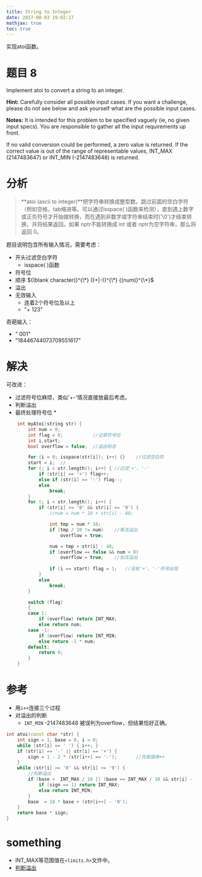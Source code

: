 ```yaml
---
title: String to Integer
date: 2017-08-03 19:02:17
mathjax: true
toc: true
---
```

实现atoi函数。<!--more-->

# 题目 8

Implement atoi to convert a string to an integer.

**Hint:** Carefully consider all possible input cases. If you want a challenge, please do not see below and ask yourself what are the possible input cases.

**Notes:** It is intended for this problem to be specified vaguely (ie, no given input specs). You are responsible to gather all the input requirements up front.

If no valid conversion could be performed, a zero value is returned. If the correct value is out of the range of representable values, INT_MAX (2147483647) or INT_MIN (-2147483648) is returned.

# 分析

>**atoi (ascii to integer)**把字符串转换成整型数。跳过前面的空白字符（例如空格，tab缩进等。可以通过isspace( )函数来检测），直到遇上数字或正负符号才开始做转换，而在遇到非数字或字符串结束时('\0')才结束转换，并将结果返回。如果 nptr不能转换成 int 或者 nptr为空字符串，那么将返回 0。

题目说明包含所有输入情况，需要考虑：

- 开头过滤空白字符
    + isspace( )函数
- 符号位
- 顺序 ${(blank character)}^{\*}  {(+|-)}^{\*} {(num)}^{\*}$
- 溢出
- 无效输入
    + 连着2个符号位及以上
    + "+ 123"


奇葩输入：

- "     001"
- "18446744073709551617"


# 解决

可改进：

- 过滤符号位麻烦，类似'+-'情况直接放最后考虑。
- 判断溢出
- 最终处理符号位 \*

```cpp
    int myAtoi(string str) {
        int num = 0;
        int flag = 0;           //记录符号位
        int i,start;
        bool overflow = false;  //溢出标志

        for (i = 0; isspace(str[i]); i++) {}    //过滤空白符
        start = i;  //
        for (; i < str.length(); i++) { //过滤'+'、'-'
            if (str[i] == '+') flag++;
            else if (str[i] == '-') flag--;
            else
                break;
        }
        for (; i < str.length(); i++) {
            if (str[i] >= '0' && str[i] <= '9') {
                //num = num * 10 + str[i] - 48;

                int tmp = num * 10;
                if (tmp / 10 != num)    //乘法溢出
                    overflow = true;

                num = tmp + str[i] - 48;
                if (overflow == false && num < 0)
                    overflow = true;    //加法溢出
                        
                if (i == start) flag = 1;   //没有'+'、'-'符号出现
            }
            else
                break;
        }

        switch (flag)
        {
        case 1: 
            if (overflow) return INT_MAX;
            else return num;
        case -1:
            if (overflow) return INT_MIN;
            else return -1 * num;
        default:
            return 0;
        }
    }
```

# 参考

- 用`i++`连接三个过程
- 对溢出的判断
    + `INT_MIN` -2147483648 被误判为overflow，但结果恰好正确。

```cpp
int atoi(const char *str) {
    int sign = 1, base = 0, i = 0;
    while (str[i] == ' ') { i++; }
    if (str[i] == '-' || str[i] == '+') {
        sign = 1 - 2 * (str[i++] == '-');       //先赋值再++
    }
    while (str[i] >= '0' && str[i] <= '9') {
        //判断溢出
        if (base >  INT_MAX / 10 || (base == INT_MAX / 10 && str[i] - '0' > INT_MAX % 10)) {
            if (sign == 1) return INT_MAX;
            else return INT_MIN;
        }
        base  = 10 * base + (str[i++] - '0');
    }
    return base * sign;
}
```

# something

- INT_MAX等范围值在`<limits.h>`文件中。
- [判断溢出](/2017/08/04/C-如何判断整型运算溢出/)



